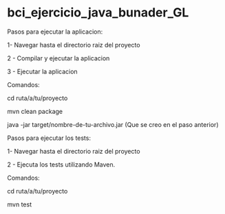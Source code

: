 # bci_ejercicio_java_bunader_GL

Pasos para ejecutar la aplicacion:

1- Navegar hasta el directorio raiz del proyecto

2 - Compilar y ejecutar la aplicacion

3 - Ejecutar la aplicacion

Comandos:

cd ruta/a/tu/proyecto

mvn clean package

java -jar target/nombre-de-tu-archivo.jar (Que se creo en el paso anterior)

Pasos para ejecutar los tests: 

1- Navegar hasta el directorio raiz del proyecto

2 - Ejecuta los tests utilizando Maven.

Comandos:

cd ruta/a/tu/proyecto

mvn test



